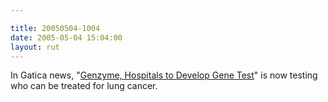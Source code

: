 ```yaml
---

title: 20050504-1004
date: 2005-05-04 15:04:00
layout: rut
---
```


<p> In Gatica news, "<a href="http://news.findlaw.com/ap/f/66/05-03-2005/7ff7000f90cc13a7.html">Genzyme,
Hospitals to Develop Gene Test</a>" is now testing who can be
treated for lung cancer.</p>

